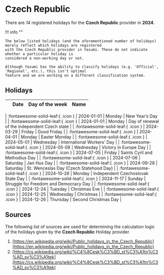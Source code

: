 # Czech Republic

There are _14_ registered holidays for the **Czech Republic** provider in **2024**.

!!! info ""

    The below listed holidays (and the aforementioned number of holidays) merely reflect which holidays are registered
    with the Czech Republic provider in Yasumi. These do not indicate whether a particular holiday is
    considered a non-working day or not.

    Although Yasumi has the ability to classify holidays (e.g. 'Official', 'Regional', etc.), this isn't optimal
    feature and we are working on a different classification system.

## Holidays

|     | Date | Day of the week | Name |
| --- | ---- | --------------- | ---- |

| :fontawesome-solid-leaf:{ .icon } | 2024-01-01 | Monday | New Year’s Day |
| :fontawesome-solid-leaf:{ .icon } | 2024-01-01 | Monday | Day of renewal of the independent Czech state |
| :fontawesome-solid-leaf:{ .icon } | 2024-03-29 | Friday | Good Friday |
| :fontawesome-solid-leaf:{ .icon } | 2024-04-01 | Monday | Easter Monday |
| :fontawesome-solid-leaf:{ .icon } | 2024-05-01 | Wednesday | International Workers’ Day |
| :fontawesome-solid-leaf:{ .icon } | 2024-05-08 | Wednesday | Victory in Europe Day |
| :fontawesome-solid-leaf:{ .icon } | 2024-07-05 | Friday | Saints Cyril and Methodius Day |
| :fontawesome-solid-leaf:{ .icon } | 2024-07-06 | Saturday | Jan Hus Day |
| :fontawesome-solid-leaf:{ .icon } | 2024-09-28 | Saturday | St. Wenceslas Day (Czech Statehood Day) |
| :fontawesome-solid-leaf:{ .icon } | 2024-10-28 | Monday | Independent Czechoslovak State Day |
| :fontawesome-solid-leaf:{ .icon } | 2024-11-17 | Sunday | Struggle for Freedom and Democracy Day |
| :fontawesome-solid-leaf:{ .icon } | 2024-12-24 | Tuesday | Christmas Eve |
| :fontawesome-solid-leaf:{ .icon } | 2024-12-25 | Wednesday | Christmas |
| :fontawesome-solid-leaf:{ .icon } | 2024-12-26 | Thursday | Second Christmas Day |

## Sources

The following list of sources are used for determining the calculation logic of
the holidays given by the **Czech Republic** Holiday provider.

1. [https://en.wikipedia.org/wiki/Public_holidays_in_the_Czech_Republic](https://en.wikipedia.org/wiki/Public_holidays_in_the_Czech_Republic)
1. [https://cs.wikipedia.org/wiki/%C4%8Cesk%C3%BD_st%C3%A1tn%C3%AD_sv%C3%A1tek](https://cs.wikipedia.org/wiki/%C4%8Cesk%C3%BD_st%C3%A1tn%C3%AD_sv%C3%A1tek)
